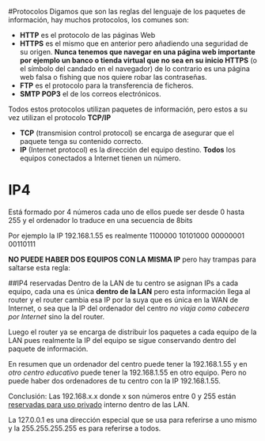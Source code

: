 #Protocolos
Digamos que son las reglas del lenguaje de los paquetes de información, hay muchos protocolos, los comunes son:

* **HTTP** es el protocolo de las páginas Web
* **HTTPS** es el mismo que en anterior pero añadiendo una seguridad de su origen. **Nunca tenemos que navegar en una página web importante por ejemplo un banco o tienda virtual que no sea en su inicio HTTPS** (o el símbolo del candado en el navegador) de lo contrario es una página web falsa o fishing que nos quiere robar las contraseñas.
* **FTP** es el protocolo para la transferencia de ficheros.
* **SMTP POP3** el de los correos electrónicos.

Todos estos protocolos utilizan paquetes de información, pero estos a su vez utilizan el protocolo **TCP/IP** 

* **TCP**  (transmision control protocol) se encarga de asegurar que el paquete tenga su contenido correcto.
* **IP** (Internet protocol) es la dirección del equipo destino. **Todos** los equipos conectados a Internet tienen un número.
 
# IP4

Está formado por 4 números cada uno de ellos puede ser desde 0 hasta 255 y el ordenador lo traduce en una secuencia de 8bits

Por ejemplo la IP 192.168.1.55 es realmente 1100000 10101000 00000001 00110111

**NO PUEDE HABER DOS EQUIPOS CON LA MISMA IP** pero hay trampas para saltarse esta regla:

##IP4 reservadas
Dentro de la LAN de tu centro se asignan IPs a cada equipo, cada una es única **dentro de la LAN** pero esta información llega al router y el router cambia esa IP por la suya que es única en la WAN de Internet, o sea que la IP del ordenador del centro *no viaja como cabecera por Internet* sino la del router.

 Luego el router ya se encarga de distribuir los paquetes a cada equipo de la LAN pues realmente la IP del equipo se sigue conservando dentro del paquete de información.
 
  En resumen que un ordenador del centro puede tener la 192.168.1.55 y en *otro centro educativo* puede tener la 192.168.1.55 en otro equipo. Pero no puede haber dos ordenadores de tu centro con la IP 192.168.1.55.
  
  Conclusión: Las 192.168.x.x donde x son números entre 0 y 255 están [reservadas para uso privado](https://es.wikipedia.org/wiki/Red_privada) interno dentro de las LAN.
  
  La 127.0.0.1 es una dirección especial que se usa para referirse a uno mismo y la 255.255.255.255 es para referirse a todos.
  
  
  
  
  
    

 